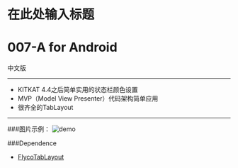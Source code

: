 # 在此处输入标题

# 007-A for Android
中文版


----------


 - KITKAT 4.4之后简单实用的状态栏颜色设置
 - MVP（Model View Presenter）代码架构简单应用
 - 很齐全的TabLayout


----------
###图片示例：
![demo][1]


###Dependence

 - [FlycoTabLayout][2] 


  [1]: http://o6w24t5lg.bkt.clouddn.com/007-A.jpeg
  [2]: https://github.com/H07000223/FlycoTabLayout
